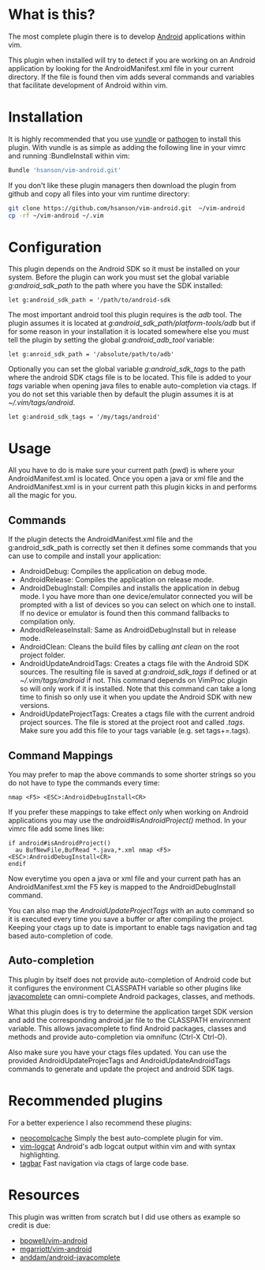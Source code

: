 # What is this?

The most complete plugin there is to develop [Android](http://www.android.com) applications within vim.

This plugin when installed will try to detect if you are working on an Android application by looking for the AndroidManifest.xml file in your current directory. If the file is found then vim adds several commands and variables that facilitate development of Android within vim.

# Installation

It is highly recommended that you use [vundle](https://github.com/gmarik/vundle) or [pathogen](https://github.com/tpope/vim-pathogen) to
install this plugin. With vundle is as simple as adding the following line in your vimrc and running :BundleInstall within vim:

```bash
Bundle 'hsanson/vim-android.git'
```

If you don't like these plugin managers then download the plugin from github and copy all files into your vim runtime
directory:

```sh
git clone https://github.com/hsanson/vim-android.git  ~/vim-android
cp -rf ~/vim-android ~/.vim
```

# Configuration

This plugin depends on the Android SDK so it must be installed on your system. Before the plugin can work you must set the global variable *g:android_sdk_path* to the path where you have the SDK installed:

```vimscript
let g:android_sdk_path = '/path/to/android-sdk
```

The most important android tool this plugin requires is the *adb* tool. The plugin assumes it is located at *g:android_sdk_path/platform-tools/adb* but if for some reason in your installation it is located somewhere else you must tell the plugin by setting the global *g:android_adb_tool* variable:

```vimscript
let g:anroid_sdk_path = '/absolute/path/to/adb'
```

Optionally you can set the global variable *g:android_sdk_tags* to the path where the android SDK ctags file is to be located. This file is added to your *tags* variable when opening java files to enable auto-completion via ctags. If you do not set this variable then by default the plugin assumes it is at *~/.vim/tags/android*.

```vimscript
let g:android_sdk_tags = '/my/tags/android'
```

# Usage

All you have to do is make sure your current path (pwd) is where your AndroidManifest.xml is located. Once you open a java or xml file and the AndroidManifest.xml is in your current path this plugin kicks in and performs all the magic for you.

## Commands

If the plugin detects the AndroidManifest.xml file and the g:android_sdk_path is correctly set then it defines some commands that you can use to compile and install your application:

 - AndroidDebug: Compiles the application on debug mode.
 - AndroidRelease: Compiles the application on release mode.
 - AndroidDebugInstall: Compiles and installs the application in debug mode. I you have more than one device/emulator connected
    you will be prompted with a list of devices so you can select on which one to install. If no device or emulator is found then 
    this command fallbacks to compilation only.
 - AndroidReleaseInstall: Same as AndroidDebugInstall but in release mode.
 - AndroidClean: Cleans the build files by calling *ant clean* on the root project folder.
 - AndroidUpdateAndroidTags: Creates a ctags file with the Android SDK sources. The resulting file is saved at *g:android_sdk_tags* if
    defined or at *~/.vim/tags/android* if not. This command depends on VimProc plugin so will only work if it is installed. Note that
    this command can take a long time to finish so only use it when you update the Android SDK with new versions.
 - AndroidUpdateProjectTags: Creates a ctags file with the current android project sources. The file is stored at the project root and
    called *.tags*. Make sure you add this file to your tags variable (e.g. set tags+=.tags).
 
## Command Mappings

You may prefer to map the above commands to some shorter strings so you do not have to type the commands every time:

```vimscript
nmap <F5> <ESC>:AndroidDebugInstall<CR>
```

If you prefer these mappings to take effect only when working on Android applications you may use the *android#isAndroidProject()* method. In your vimrc file add some lines like:

```vimscript
if android#isAndroidProject()
  au BufNewFile,BufRead *.java,*.xml nmap <F5> <ESC>:AndroidDebugInstall<CR>
endif
```

Now everytime you open a java or xml file and your current path has an AndroidManifest.xml the F5 key is mapped to the AndroidDebugInstall command.

You can also map the *AndroidUpdateProjectTags* with an auto command so it is executed every time you save a buffer or after compiling the project. Keeping your ctags up to date is important to enable tags navigation and tag based auto-completion of code.

## Auto-completion

This plugin by itself does not provide auto-completion of Android code but it configures the environment CLASSPATH variable so other plugins like [javacomplete](https://github.com/vim-scripts/javacomplete) can omni-complete Android packages, classes, and methods.

What this plugin does is try to determine the application target SDK version and add the corresponding android.jar file to the CLASSPATH environment variable. This allows javacomplete to find Android packages, classes and methods and provide auto-completion via omnifunc (Ctrl-X Ctrl-O).

Also make sure you have your ctags files updated. You can use the provided AndroidUpdateProjecTags and AndroidUpdateAndroidTags commands to generate and update the project and android SDK tags.

# Recommended plugins

For a better experience I also recommend these plugins:

 - [neocomplcache](https://github.com/Shougo/neocomplcache) Simply the best auto-complete plugin for vim.
 - [vim-logcat](https://github.com/thinca/vim-logcat) Android's adb logcat output within vim and with syntax highlighting.
 - [tagbar](https://github.com/majutsushi/tagbar) Fast navigation via ctags of large code base.

# Resources

This plugin was written from scratch but I did use others as example so credit is due:

- [bpowell/vim-android](https://github.com/bpowell/vim-android)
- [mgarriott/vim-android](https://github.com/mgarriott/vim-android)
- [anddam/android-javacomplete](https://github.com/anddam/android-javacomplete)

